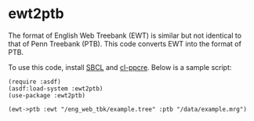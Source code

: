 # ewt2ptb
The format of English Web Treebank (EWT) is similar but not identical to that of Penn Treebank (PTB).
This code converts EWT into the format of PTB.

To use this code, install [SBCL](http://www.sbcl.org/) and [cl-ppcre](https://edicl.github.io/cl-ppcre/).
Below is a sample script:
```
(require :asdf)
(asdf:load-system :ewt2ptb)
(use-package :ewt2ptb)

(ewt->ptb :ewt "/eng_web_tbk/example.tree" :ptb "/data/example.mrg")
```


